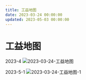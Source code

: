 ```yaml
---
title: 工益地图
date: 2023-03-24 00:00:00
updated: 2023-05-03 00:00:00
---
```


# 工益地图

2023-4
![2023-03-24-工益地图](assets/2023-03-24-工益地图.jpeg)

2023-5-1
![2023-03-24-工益地图-1](assets/2023-03-24-工益地图-1.png)

